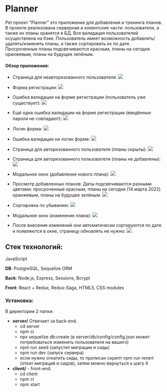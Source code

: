# Planner

Pet проект "Planner" это приложение для добавления и трекинга планов.
В проекте реализована серверная и клиентские части: пользователи, а также их планы хранятся в БД. Вся валидация пользователей осуществлена на бэке.
Пользователь имеет возможность добавлять/удалять/изменять планы, а также сортировать их по дате. Просроченные планы подсвечиваются красным, планы на сегодня оранжевым, планы на будущее зелёным.

#### Обзор приложения:

- Страница для неавторизованного пользователя:
![](/readme/mainWOAuth.png)

- Форма регистрации:
![](/readme/regForm.png)

- Ошибка валидации на форме регистрации (пользователь уже существует):
![](/readme/reValid1.png)

- Ещё одна ошибка валидации на форме регистрации (введённые пароли не совпадают):
![](/readme/reValid1.png)

- Логин форма:
![](/readme/loginForm.png)

- Ошибка валидации на логин форме:
![](/readme/loginFormValid.png)

- Страница для авторизованного пользователя (планы скрыты):
![](/readme/mainWAuth.png)

- Страница для авторизованного пользователя (планы не добавлены):
![](/readme/plansEmpty.png)

- Модальное окно (добавление нового плана):
![](/readme/plansCreate.png)

- Просмотр добавленных планов:
Даты подсвечиваются разными цветами: просроченные красным, планы на сегодня (14 марта 2022) оранжевым, планы на будущее зелёным.
![](/readme/plansWDate.png)

- Сортировка по убыванию:
![](/readme/plansSorted.png)

- Модальное окно (изменение плана):
![](/readme/planEdit.png)

- После внесения изменений они автоматически сортируются по дате и появляются в окне, страницу обновлять не нужно:
![](/readme/planEditedANdSorted.png)

## Стек технологий:
JavaScript

**DB**: PostgreSQL, Sequelize ORM

**Back**: Node.js, Express, Sessions, Bcrypt

**Front**: React + Redux, Redux-Saga, HTML5, CSS modules

### Установка:
В директории 2 папки:
* **server/** Отвечает за back-end. 
   * cd server
   * npm ci
   * npx sequelize db:create (в server/db/config/config.json может потребоваться изменить пользователя на вашего)
   * npm run seed (запустит миграции и сиды)
   * npm run dev (запуск сервера)
   * если нужно откатить сиды, то прописан скрипт npm run revert (откат миграций и сидов), затем можно вернуться к шагу 4
* **client/** - front-end. 
   * cd client 
   * npm ci
   * npm start
